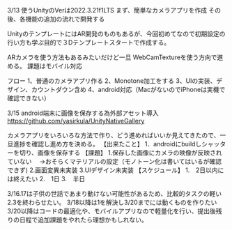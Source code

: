 3/13
使うUnityのVerは2022.3.21f1LTS
まず、簡単なカメラアプリを作成
その後、各機能の追加の流れで開発する

UnityのテンプレートにはAR開発のものもあるが、今回初めてなので初期設定の行い方も学ぶ目的で３Dテンプレートスタートで作成する。

ARカメラを使う方法もあるみたいだけど一旦 WebCamTextureを使う方向で進める。
課題はモバイル対応

フロー
1、普通のカメラアプリ作る
2、Monotone加工をする
3、UIの実装、デザイン、カウントダウン含め
4、android対応（MacがないのでiPhoneは実機で確認できない）


3/15
android端末に画像を保存する為外部アセット導入
https://github.com/yasirkula/UnityNativeGallery

カメラアプリをいろいろな方法で作り、どう進めればいいか見えてきたので、一旦進捗を確認し進め方を決める。
【出来たこと】
1．androidにbuildしシャッターを切り、画像を保存する
【課題】
1.保存した画像にカメラの映像が反映されていない
　→おそらくマテリアルの設定（モノトーン化は書いてはいるが確認できず)
2.画面変異未実装
3.UIデザイン未実装
【スケジュール】
1.　2日以内には終えたい
2.　1日
3.　半日

3/16.17は子供の世話であまり動けない可能性があるため、比較的タスクの軽い2.3を終わらせたい。
3/18以降は1を解決し3/20までには動くものを作りたい
3/20以降はコードの最適化や、モバイルアプリなので軽量化を行い、提出後残りの日程で追加課題をやれたら理想かもしれない。
